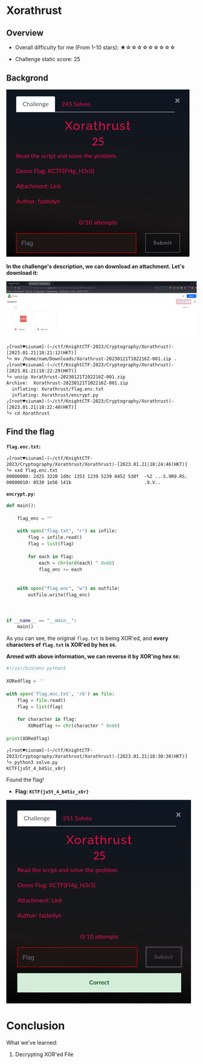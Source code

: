 # Xorathrust

## Overview

- Overall difficulty for me (From 1-10 stars): ★☆☆☆☆☆☆☆☆☆

- Challenge static score: 25

## Backgrond

![](https://github.com/siunam321/CTF-Writeups/blob/main/KnightCTF-2023/images/Pasted%20image%2020230121182152.png)

**In the challenge's description, we can download an attachment. Let's download it:**

![](https://github.com/siunam321/CTF-Writeups/blob/main/KnightCTF-2023/images/Pasted%20image%2020230121182215.png)

```shell
┌[root♥siunam]-(~/ctf/KnightCTF-2023/Cryptography/Xorathrust)-[2023.01.21|18:21:12(HKT)]
└> mv /home/nam/Downloads/Xorathrust-20230121T102216Z-001.zip .
┌[root♥siunam]-(~/ctf/KnightCTF-2023/Cryptography/Xorathrust)-[2023.01.21|18:22:29(HKT)]
└> unzip Xorathrust-20230121T102216Z-001.zip 
Archive:  Xorathrust-20230121T102216Z-001.zip
  inflating: Xorathrust/flag.enc.txt  
  inflating: Xorathrust/encrypt.py
┌[root♥siunam]-(~/ctf/KnightCTF-2023/Cryptography/Xorathrust)-[2023.01.21|18:22:40(HKT)]
└> cd Xorathrust
```

## Find the flag

**`flag.enc.txt`:**
```shell
┌[root♥siunam]-(~/ctf/KnightCTF-2023/Cryptography/Xorathrust/Xorathrust)-[2023.01.21|18:24:46(HKT)]
└> xxd flag.enc.txt 
00000000: 2d25 3220 1d0c 1353 1239 5239 0452 530f  -%2 ...S.9R9.RS.
00000010: 0539 1e56 141b                           .9.V..
```

**`encrypt.py`:**
```py
def main():

    flag_enc = ""

    with open("flag.txt", "r") as infile:
        flag = infile.read()
        flag = list(flag)

        for each in flag:
            each = chr(ord(each) ^ 0x66)
            flag_enc += each


    with open("flag.enc", "w") as outfile:
        outfile.write(flag_enc)



if __name__ == "__main__":
    main()
```

As you can see, the original `flag.txt` is being XOR'ed, and **every characters of `flag.txt` is XOR'ed by hex `66`.**

**Armed with above information, we can reverse it by XOR'ing hex `66`:**
```py
#!/usr/bin/env python3

XORedflag = ''

with open('flag.enc.txt', 'rb') as file:
    flag = file.read()
    flag = list(flag)
    
    for character in flag:
        XORedflag += chr(character ^ 0x66)

print(XORedflag)
```

```shell
┌[root♥siunam]-(~/ctf/KnightCTF-2023/Cryptography/Xorathrust/Xorathrust)-[2023.01.21|18:30:30(HKT)]
└> python3 solve.py
KCTF{ju5t_4_b45ic_x0r}
```

Found the flag!

- **Flag: `KCTF{ju5t_4_b45ic_x0r}`**

![](https://github.com/siunam321/CTF-Writeups/blob/main/KnightCTF-2023/images/Pasted%20image%2020230121183616.png)

# Conclusion

What we've learned:

1. Decrypting XOR'ed File